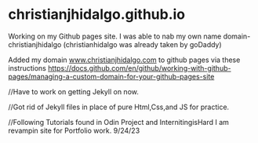 # christianjhidalgo.github.io

Working on my Github pages site. 
I was able to nab my own name domain- christianjhidalgo (christianhidalgo was already taken by goDaddy)

Added my domain www.christianjhidalgo.com to github pages via these instructions https://docs.github.com/en/github/working-with-github-pages/managing-a-custom-domain-for-your-github-pages-site

//Have to work on getting Jekyll on now.

//Got rid of Jekyll files in place of pure Html,Css,and JS for practice.

//Following Tutorials found in Odin Project and InternitingisHard I am revampin site for Portfolio work. 9/24/23

